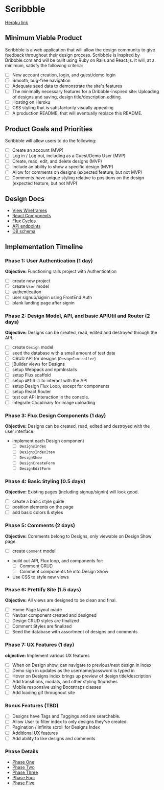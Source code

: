 # Scribbble

[Heroku link][heroku]

[heroku]: http://www.herokuapp.com

## Minimum Viable Product

Scribbble is a web application that will allow the design community to give feedback throughout their design process. Scribbble is inspired by Dribbble.com and will be built using Ruby on Rails and React.js. It will, at a minimum, satisfy the following criteria:

- [ ] New account creation, login, and guest/demo login
- [ ] Smooth, bug-free navigation
- [ ] Adequate seed data to demonstrate the site's features
- [ ] The minimally necessary features for a Dribbble-inspired site: Uploading of designs and saving, design title/description editing.
- [ ] Hosting on Heroku
- [ ] CSS styling that is satisfactorily visually appealing
- [ ] A production README, that will eventually replace this README.

## Product Goals and Priorities

Scribbble will allow users to do the following:

<!-- This is a Markdown checklist. Use it to keep track of your
progress. Put an x between the brackets for a checkmark: [x] -->

- [ ] Create an account (MVP)
- [ ] Log in / Log out, including as a Guest/Demo User (MVP)
- [ ] Create, read, edit, and delete designs (MVP)
- [ ] Include an ability to show a specific design (MVP)
- [ ] Allow for comments on designs (expected feature, but not MVP)
- [ ] Comments have unique styling relative to positions on the design (expected feature, but not MVP)

## Design Docs
* [View Wireframes][views]
* [React Components][components]
* [Flux Cycles][flux-cycles]
* [API endpoints][api-endpoints]
* [DB schema][schema]

[views]: ./docs/views.md
[components]: ./docs/components.md
[flux-cycles]: ./docs/flux-cycles.md
[api-endpoints]: ./docs/api-endpoints.md
[schema]: ./docs/schema.md

## Implementation Timeline

### Phase 1: User Authentication (1 day)

**Objective:** Functioning rails project with Authentication

- [ ] create new project
- [ ] create `User` model
- [ ] authentication
- [ ] user signup/signin using FrontEnd Auth
- [ ] blank landing page after signin

### Phase 2: Design Model, API, and basic APIUtil and Router (2 days)

**Objective:** Designs can be created, read, edited and destroyed through
the API.

- [ ] create `Design` model
- [ ] seed the database with a small amount of test data
- [ ] CRUD API for designs (`DesignController`)
- [ ] jBuilder views for Designs
- [ ] setup Webpack and npmInstalls
- [ ] setup Flux scaffold
- [ ] setup `APIUtil` to interact with the API
- [ ] setup Design Flux Loop, except for components
- [ ] setup React Router
- [ ] test out API interaction in the console.
- [ ] integrate Cloudinary for image uploading

### Phase 3: Flux Design Components (1 day)

**Objective:** Designs can be created, read, edited and destroyed with the
user interface.

- implement each Design component
  - [ ] `DesignsIndex`
  - [ ] `DesignsIndexItem`
  - [ ] `DesignShow`
  - [ ] `DesignCreateForm`
  - [ ] `DesignEditForm`

### Phase 4: Basic Styling (0.5 days)

**Objective:** Existing pages (including signup/signin) will look good.

- [ ] create a basic style guide
- [ ] position elements on the page
- [ ] add basic colors & styles

### Phase 5: Comments (2 days)

**Objective:** Comments belong to Designs, only viewable on Design Show page.

- [ ] create `Comment` model
- build out API, Flux loop, and components for:
  - [ ] Comment CRUD
  - [ ] Comment components tie into Design Show
- Use CSS to style new views


### Phase 6: Prettify Site (1.5 days)

**Objective:** All views are designed to be clean and final.

- [ ] Home Page layout made
- [ ] Navbar component created and designed
- [ ] Design CRUD styles are finalized
- [ ] Comment Styles are finalized
- [ ] Seed the database with assortment of designs and comments

### Phase 7: UX Features (1 day)

**objective:** Implement various UX features

- [ ] When on Design show, can navigate to previous/next design in index
- [ ] Demo sign in updates as the username/password is typed in
- [ ] Hover on Designs index brings up preview of design title/description
- [ ] Add transitions, modals, and other styling flourishes
- [ ] Mobile responsive using Bootstraps classes
- [ ] Add loading gif throughout site

### Bonus Features (TBD)
- [ ] Designs have Tags and Taggings and are searchable.
- [ ] Allow User to filter index to only designs they've created.
- [ ] Pagination / infinite scroll for Designs Index
- [ ] Additional UX features
- [ ] Add ability to like designs and comments

[phase-one]: ./docs/phases/phase1.md
[phase-two]: ./docs/phases/phase2.md
[phase-three]: ./docs/phases/phase3.md
[phase-four]: ./docs/phases/phase4.md
[phase-five]: ./docs/phases/phase5.md

### Phase Details
* [Phase One][phase-one]
* [Phase Two][phase-two]
* [Phase Three][phase-three]
* [Phase Four][phase-four]
* [Phase Five][phase-five]
